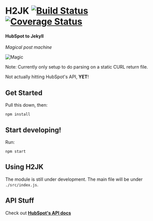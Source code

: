 # H2JK [![Build Status](https://travis-ci.org/helpscout/h2jk.svg?branch=master)](https://travis-ci.org/helpscout/h2jk) [![Coverage Status](https://coveralls.io/repos/github/helpscout/h2jk/badge.svg?branch=master)](https://coveralls.io/github/helpscout/h2jk?branch=master)

#### HubSpot to Jekyll
_Magical post machine_

![Magic](https://media.giphy.com/media/12NUbkX6p4xOO4/giphy.gif)

Note: Currently only setup to do parsing on a static CURL return file.

Not actually hitting HubSpot's API, **YET**!


## Get Started

Pull this down, then:

```
npm install
```

## Start developing!

Run:

```
npm start
```


## Using H2JK

The module is still under development. The main file will be under `./src/index.js`.


## API Stuff

Check out **[HubSpot's API docs](https://developers.hubspot.com/docs/methods/blogv2/get_blog_posts)**
